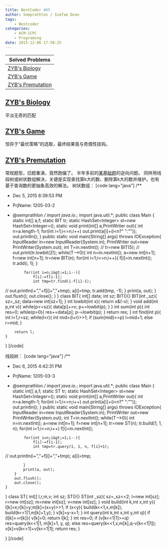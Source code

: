 ```yaml
---
title: BestCoder #65
author: Semprathlon / Simfae Dean
tags:
	- Bestcoder
categories:
	- ACM-ICPC
	- Programing
date: 2015-12-06 17:58:25
---
```

|Solved Problems|
|---|
|[ZYB's Biology](http://bestcoder.hdu.edu.cn/contests/contest_chineseproblem.php?cid=654&pid=1001)|
|[ZYB's Game](http://bestcoder.hdu.edu.cn/contests/contest_chineseproblem.php?cid=654&pid=1002)|
|[ZYB's Premutation](http://bestcoder.hdu.edu.cn/contests/contest_chineseproblem.php?cid=654&pid=1003)|

[ZYB's Biology](http://acm.hdu.edu.cn/showproblem.php?pid=5590)
----
平淡无奇的匹配

[ZYB's Game](http://acm.hdu.edu.cn/showproblem.php?pid=5591)
----
惊异于“最优策略”的选取，最终结果竟与奇偶性挂钩。

[ZYB's Premutation](http://acm.hdu.edu.cn/showproblem.php?pid=5592)
----
常规题型，旧题重演，竟然跑偏了。
半年多前的[某基础题](/archives/190)的逆向问题。
同样用线段树或树状数组解决，关键是实现查找第k大的数、删除第k大的数并维护。也有基于查询数的更抽象高效的解法。
树状数组：
[code lang="java"]
/**
 * Dec 5, 2015 8:39:53 PM
 * PrjName: 1205-03-2
 * @semprathlon
 */
import java.io.*;
import java.util.*;
public class Main {
    static int[] a,f;
    static BIT tr;
    static HashSet&lt;Integer&gt; st=new HashSet&lt;Integer&gt;();
    static void print(int[] a,PrintWriter out){
        int n=a.length-1;
        for(int i=1;i&lt;=n;i++)
            out.print(a[i]+(i&lt;n?&quot; &quot;:&quot;&quot;));
        out.println();
    }
    public static void main(String[] args) throws IOException{
        InputReader in=new InputReader(System.in);
        PrintWriter out=new PrintWriter(System.out);
        int T=in.nextInt();
//        tr=new BIT(5);
//        out.print(tr.lowbit(2));
        while(T--&gt;0){
            int n=in.nextInt();
            a=new int[n+1];
            f=new int[n+1];
            tr=new BIT(n);
            for(int i=1;i&lt;=n;i++){
                f[i]=in.nextInt();
                tr.add(i, 1);
            }
            
            for(int i=n;i&gt;=1;i--){
                f[i]-=f[i-1];
                int tmp=tr.find(i-f[i]-1);
//                out.println(i+&quot;,&quot;+f[i]+&quot;,&quot;+tmp);
                a[i]=tmp;
                tr.add(tmp, -1);
            }
            print(a, out);
        }
        out.flush();
        out.close();
    }
}
class BIT{
    int[] data;
    int sz;
    BIT(){}
    BIT(int _sz){
        sz=_sz;
        data=new int[sz+1];
    }
    int lowbit(int x){
        return x&amp;(-x);
    }
    void add(int p,int v){
        while(p&lt;=sz){
            data[p]+=v;
            p+=lowbit(p);
        }
    }
    int sum(int p){
        int res=0;
        while(p&gt;0){
            res+=data[p];
            p-=lowbit(p);
        }
        return res;
    }
    int find(int p){
        int l=1,r=sz;
        while(l&lt;r){
            int mid=(l+r)&gt;&gt;1;
            if (sum(mid)&lt;=p)
                l=mid+1;
            else
                r=mid;
        }
        
        return l;
    }
}
[/code]

线段树：
[code lang="java"]
/**
 * Dec 6, 2015 4:42:31 PM
 * PrjName: 1205-03-3
 * @semprathlon
 */
import java.io.*;
import java.util.*;
public class Main {
    static int[] a,f;
    static ST tr;
    static HashSet&lt;Integer&gt; st=new HashSet&lt;Integer&gt;();
    static void print(int[] a,PrintWriter out){
        int n=a.length-1;
        for(int i=1;i&lt;=n;i++)
            out.print(a[i]+(i&lt;n?&quot; &quot;:&quot;&quot;));
        out.println();
    }
    public static void main(String[] args) throws IOException{
        InputReader in=new InputReader(System.in);
        PrintWriter out=new PrintWriter(System.out);
        int T=in.nextInt();
        while(T--&gt;0){
            int n=in.nextInt();
            a=new int[n+1];
            f=new int[n+1];
            tr=new ST(n);
            tr.build(1, 1, n);
            for(int i=1;i&lt;=n;i++)
                f[i]=in.nextInt();
            
            for(int i=n;i&gt;=1;i--){
                f[i]-=f[i-1];
                int tmp=tr.query(1, 1, n, f[i]+1);
//                out.println(i+&quot;,&quot;+f[i]+&quot;,&quot;+tmp);
                a[i]=tmp;
                
            }
            print(a, out);
        }
        out.flush();
        out.close();
    }
}
class ST{
    int[] l,r,m,v;
    int sz;
    ST(){}
    ST(int _sz){
        sz=_sz&lt;&lt;2;
        l=new int[sz];
        r=new int[sz];
        m=new int[sz];
        v=new int[sz];
    }
    void build(int k,int x,int y){
        l[k]=x;r[k]=y;m[k]=(x+y)&gt;&gt;1;
        if (x&lt;y){
            build(k&lt;&lt;1,x,m[k]);
            build(k&lt;&lt;1|1,m[k]+1,y);
        }
        v[k]=y-x+1;
    }
    int query(int k,int x,int y,int q){
        if (l[k]==r[k]){
            v[k]=0;
            return l[k];
        }
        int res=0;
        if (v[k&lt;&lt;1|1]&gt;=q)
            res=query(k&lt;&lt;1|1, m[k]+1, y, q);
        else
            res=query(k&lt;&lt;1,x,m[k],q-v[k&lt;&lt;1|1]);
        v[k]=v[k&lt;&lt;1]+v[k&lt;&lt;1|1];
        return res;
    }
    
}
[/code]